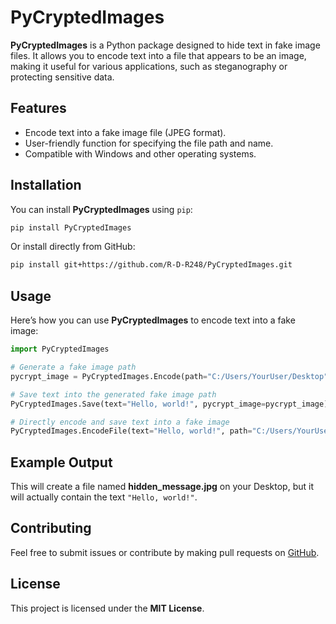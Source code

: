# PyCryptedImages

**PyCryptedImages** is a Python package designed to hide text in fake image files. It allows you to encode text into a file that appears to be an image, making it useful for various applications, such as steganography or protecting sensitive data.

## Features
- Encode text into a fake image file (JPEG format).
- User-friendly function for specifying the file path and name.
- Compatible with Windows and other operating systems.

## Installation
You can install **PyCryptedImages** using `pip`:

```bash
pip install PyCryptedImages
```

Or install directly from GitHub:

```bash
pip install git+https://github.com/R-D-R248/PyCryptedImages.git
```

## Usage
Here’s how you can use **PyCryptedImages** to encode text into a fake image:

```python
import PyCryptedImages

# Generate a fake image path
pycrypt_image = PyCryptedImages.Encode(path="C:/Users/YourUser/Desktop", name="hidden_message")

# Save text into the generated fake image path
PyCryptedImages.Save(text="Hello, world!", pycrypt_image=pycrypt_image)

# Directly encode and save text into a fake image
PyCryptedImages.EncodeFile(text="Hello, world!", path="C:/Users/YourUser/Desktop", name="hidden_message")
```

## Example Output
This will create a file named **hidden_message.jpg** on your Desktop, but it will actually contain the text `"Hello, world!"`.

## Contributing
Feel free to submit issues or contribute by making pull requests on [GitHub](https://github.com/R-D-R248/PyCryptedImages).

## License
This project is licensed under the **MIT License**.